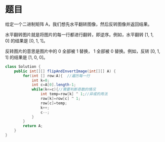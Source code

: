 # 题目
给定一个二进制矩阵 A，我们想先水平翻转图像，然后反转图像并返回结果。

水平翻转图片就是将图片的每一行都进行翻转，即逆序。例如，水平翻转 [1, 1, 0] 的结果是 [0, 1, 1]。

反转图片的意思是图片中的 0 全部被 1 替换， 1 全部被 0 替换。例如，反转 [0, 1, 1] 的结果是 [1, 0, 0]。

```Java
class Solution {
    public int[][] flipAndInvertImage(int[][] A) {
        for(int [] row:A){  //遍历每一行 
            int k=0;
            int c=A[0].length-1;
            while(k<=c){//需要判断奇数的情况
                int temp=row[k] ^ 1;//异或的用法
                row[k]=row[c] ^ 1;
                row[c]=temp;
                k++;
                c--;
            }
        } 
        return A;
    }
}
```
